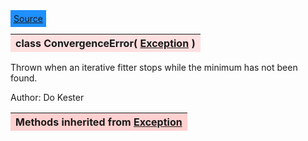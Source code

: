 ---
---

<div class="button">
  <span style="background-color: DodgerBlue; color: White;  border:5px solid DodgerBlue">
<a href=https://github.com/dokester/BayesicFitting/blob/master/BayesicFitting/source/ConvergenceError.py target=_blank>Source</a></span></div>

<a name="ConvergenceError"></a>
<table><thead style="background-color:#FFE0E0; width:100%"><tr><th style="text-align:left">
<strong>class ConvergenceError(</strong> <a href="./Exception.html">Exception</a> )
</th></tr></thead></table>
<p>

Thrown when an iterative fitter stops while the minimum has not been found.

Author:       Do Kester


<table><thead style="background-color:#FFD0D0; width:100%"><tr><th style="text-align:left">
<strong>Methods inherited from</strong> <a href="./Exception.html">Exception</a></th></tr></thead></table>


